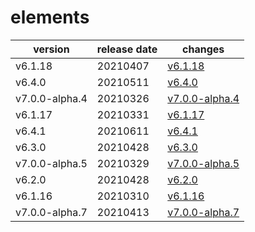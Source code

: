 # elements

|    version     | release date |                    changes                     |
|----------------|--------------|------------------------------------------------|
| v6.1.18        | 20210407     | [v6.1.18](./v6.1.18-20210407.md)               |
| v6.4.0         | 20210511     | [v6.4.0](./v6.4.0-20210511.md)                 |
| v7.0.0-alpha.4 | 20210326     | [v7.0.0-alpha.4](./v7.0.0-alpha.4-20210326.md) |
| v6.1.17        | 20210331     | [v6.1.17](./v6.1.17-20210331.md)               |
| v6.4.1         | 20210611     | [v6.4.1](./v6.4.1-20210611.md)                 |
| v6.3.0         | 20210428     | [v6.3.0](./v6.3.0-20210428.md)                 |
| v7.0.0-alpha.5 | 20210329     | [v7.0.0-alpha.5](./v7.0.0-alpha.5-20210329.md) |
| v6.2.0         | 20210428     | [v6.2.0](./v6.2.0-20210428.md)                 |
| v6.1.16        | 20210310     | [v6.1.16](./v6.1.16-20210310.md)               |
| v7.0.0-alpha.7 | 20210413     | [v7.0.0-alpha.7](./v7.0.0-alpha.7-20210413.md) |


